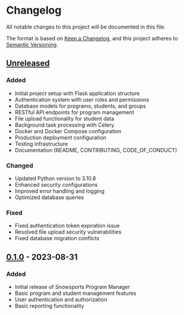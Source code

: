# Changelog

All notable changes to this project will be documented in this file.

The format is based on [Keep a Changelog](https://keepachangelog.com/en/1.0.0/),
and this project adheres to [Semantic Versioning](https://semver.org/spec/v2.0.0.html).

## [Unreleased]
### Added
- Initial project setup with Flask application structure
- Authentication system with user roles and permissions
- Database models for programs, students, and groups
- RESTful API endpoints for program management
- File upload functionality for student data
- Background task processing with Celery
- Docker and Docker Compose configuration
- Production deployment configuration
- Testing infrastructure
- Documentation (README, CONTRIBUTING, CODE_OF_CONDUCT)

### Changed
- Updated Python version to 3.10.8
- Enhanced security configurations
- Improved error handling and logging
- Optimized database queries

### Fixed
- Fixed authentication token expiration issue
- Resolved file upload security vulnerabilities
- Fixed database migration conflicts

## [0.1.0] - 2023-08-31
### Added
- Initial release of Snowsports Program Manager
- Basic program and student management features
- User authentication and authorization
- Basic reporting functionality

[Unreleased]: https://github.com/yourusername/snowsports-program-manager/compare/v0.1.0...HEAD
[0.1.0]: https://github.com/yourusername/snowsports-program-manager/releases/tag/v0.1.0
